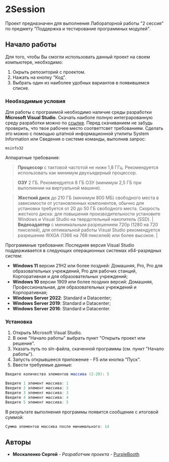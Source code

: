 # 2Session

Проект предназначен для выполнения Лабораторной работы "2 сессия" по предмету "Поддержка и тестирование программных модулей". 
## Начало работы

Для того, чтобы Вы смогли использовать данный проект на своем компьютере, необходимо:
1. Окрыть репозиторий с проектом.
2. Нажать на кнопку "Код".
3. Выбрать один из наиболее удобных вариантов в появившемся списке.

### Необходимые условия
Для работы с программой необходимо наличие среды разработки **Microsoft Visual Studio**.
Скачать наиболе полную интеграрованную среду разработки можно по [ссылке](https://visualstudio.microsoft.com/ru/downloads/).
Перед скачиванием не забудь проверить, что твое рабочее место соответтсвет требованиям. Сделать это можно с помощью штатной информационной утилиты System Information или Сведения о системе команды, выполнив запрос:
```
msinfo32
```
Аппаратные требования:
> **Процессор** с тактовой частотой не ниже 1,8 ГГц. Рекомендуется использовать как минимум двухъядерный процессор.

> **ОЗУ** 2 ГБ. Рекомендуется 8 ГБ ОЗУ (минимум 2,5 ГБ при выполнении на виртуальной машине).

> **Жесткий диск** до 210 ГБ (минимум 800 МБ) свободного места в зависимости от установленных компонентов, обычно для установки требуется от 20 до 50 ГБ свободного места. Скорость жесткого диска: для повышения производительности установите Windows и Visual Studio на твердотельный накопитель (SSD). |
> **Видеоадаптер** с минимальным разрешением 720p (1280 на 720 пикселей), для оптимальной работы Visual Studio рекомендуется разрешение WXGA (1366 на 768 пикселей) или более высокое. |

Программные требования:
Последняя версия Visual Studio поддерживается в следующих операционных системах x64-разрядных систем:
+ **Windows 11** версии 21H2 или более поздней: Домашняя, Pro, Pro для образовательных учреждений, Pro для рабочих станций, Корпоративная и для образовательных учреждений;
+ **Windows 10** версии 1909 или более поздних версий: Домашняя, Профессиональная, для образовательных учреждений и Корпоративная;
+ **Windows Server 2022**: Standard и Datacenter;
+ **Windows Server 2019**: Standard и Datacenter;
+ **Windows Server 2016**: Standard и Datacenter.

### Установка

1. Открыть Microsoft Visual Studio.
2. В окне "Начало работы" выбрать пункт "Открыть проект или решение".
3. Указать путь по sln-файла, скаченной программы (см. пункт "Начало работы").
4. Запусть открывшееся приложение - F5 или кнопка "Пуск".
5. Ввести требуемые данные:

```C#
Введите количество элементов массива (2-20): 5
```

```C#
Введите 1 элемент массива: 1
Введите 2 элемент массива: 2
Введите 3 элемент массива: 3
Введите 4 элемент массива: 4
Введите 5 элемент массива: 5
```

В результате выполнения программы появится сообщение с итоговой суммой:
```C#
Сумма элементов массива после минимального: 14
```

## Авторы

* **Москаленко Сергей** - *Разработчик проекта* - [PurpleBooth](https://github.com/MoskalenkoSergey/2SessionВ)
